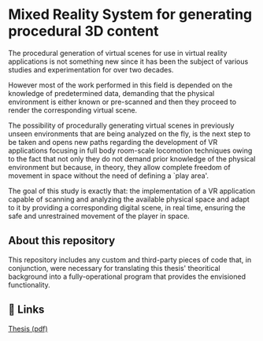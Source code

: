   # Mixed Reality System for generating procedural 3D content
  
  The procedural generation of virtual scenes for use in virtual reality applications
  is not something new since it has been the subject of various studies and experimentation
  for over two decades.
  
  However most of the work performed in this field is depended on the knowledge of predetermined data,
  demanding that the physical environment is either known or pre-scanned and then 
  they proceed to render the corresponding virtual scene.
  
  The possibility of procedurally generating virtual scenes in previously unseen environments
  that are being analyzed on the fly, is the next step to be taken and opens new paths regarding
  the development of VR applications focusing in full body room-scale locomotion techniques
  owing to the fact that not only they do not demand prior knowledge of the physical environment
  but because, in theory, they allow complete freedom of movement in space without the need 
  of defining a `play area'.
  
  The goal of this study is exactly that: the implementation of a VR application capable of scanning
  and analyzing the available physical space and adapt to it by providing a corresponding
  digital scene, in real time, ensuring the safe and unrestrained movement of the player in space.
  
  ## About this repository
  
  This repository includes any custom and third-party pieces of code that, in conjunction, were necessary for 
  translating this thesis' theoritical background into a fully-operational program that provides the envisioned functionality.
  
  
  ## 🔗 Links
  [Thesis (pdf)](https://nemertes.library.upatras.gr/server/api/core/bitstreams/dd6f7374-4a2e-4b27-b07a-5149396defd7/content)
